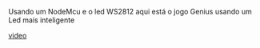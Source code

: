 Usando um NodeMcu e o led WS2812 aqui está o jogo Genius usando um Led mais inteligente

[video](https://youtube.com/shorts/Swm9ZiEMMcM?feature=share)
